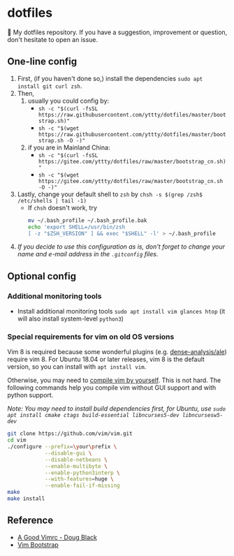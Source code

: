 # dotfiles
💾 My dotfiles repository. If you have a suggestion, improvement or question, don't hesitate to open an issue.

## One-line config

1. First, (if you haven't done so,) install the dependencies ```sudo apt install git curl zsh```.
2. Then,
    1. usually you could config by:
        - ```sh -c "$(curl -fsSL https://raw.githubusercontent.com/yttty/dotfiles/master/bootstrap.sh)"```
        - ```sh -c "$(wget https://raw.githubusercontent.com/yttty/dotfiles/master/bootstrap.sh -O -)"```
    2. if you are in Mainland China:
        - ```sh -c "$(curl -fsSL https://gitee.com/yttty/dotfiles/raw/master/bootstrap_cn.sh)"```
        - ```sh -c "$(wget https://gitee.com/yttty/dotfiles/raw/master/bootstrap_cn.sh -O -)"```
3. Lastly, change your default shell to `zsh` by ```chsh -s $(grep /zsh$ /etc/shells | tail -1)```
    - If `chsh` doesn't work, try
        ```bash
        mv ~/.bash_profile ~/.bash_profile.bak
        echo 'export SHELL=/usr/bin/zsh
        [ -z "$ZSH_VERSION" ] && exec "$SHELL" -l' > ~/.bash_profile
        ```
4. *If you decide to use this configuration as is, don't forget to change your name and e-mail address in the `.gitconfig` files.*

## Optional config

### Additional monitoring tools

- Install additional monitoring tools ```sudo apt install vim glances htop``` (it will also install system-level ```python3```)

### Special requirements for vim on old OS versions

Vim 8 is required because some wonderful plugins (e.g. [dense-analysis/ale](https://github.com/dense-analysis/ale)) require vim 8. For Ubuntu 18.04 or later releases, vim 8 is the default version, so you can install with ```apt install vim```.

Otherwise, you may need to [compile vim by yourself](https://github.com/Valloric/YouCompleteMe/wiki/Building-Vim-from-source). This is not hard. The following commands help you compile vim without GUI support and with python support.

*Note: You may need to install build dependencies first, for Ubuntu, use ```sudo apt install cmake ctags build-essential libncurses5-dev libncursesw5-dev```*

```bash
git clone https://github.com/vim/vim.git
cd vim
./configure --prefix=\your\prefix \
            --disable-gui \
            --disable-netbeans \
            --enable-multibyte \
            --enable-python3interp \
            --with-features=huge \
            --enable-fail-if-missing
make
make install
```

## Reference
- [A Good Vimrc - Doug Black](https://dougblack.io/words/a-good-vimrc.html)
- [Vim Bootstrap](http://vim-bootstrap.com)
